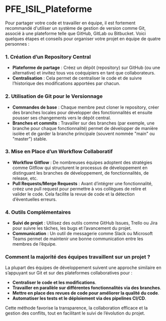 # PFE_ISIL_Plateforme

Pour partager votre code et travailler en équipe, il est fortement recommandé d'utiliser un système de gestion de version comme Git, associé à une plateforme telle que GitHub, GitLab ou Bitbucket. Voici quelques étapes et conseils pour organiser votre projet en équipe de quatre personnes :

### 1. Création d’un Repository Central
- **Plateforme de partage** : Créez un dépôt (repository) sur GitHub (ou une alternative) et invitez tous vos coéquipiers en tant que collaborateurs.
- **Centralisation** : Cela permet de centraliser le code et de suivre l’historique des modifications apportées par chacun.

### 2. Utilisation de Git pour le Versionnage
- **Commandes de base** : Chaque membre peut cloner le repository, créer des branches locales pour développer des fonctionnalités et ensuite pousser ses changements vers le dépôt central.
- **Branches et commits** : Travailler sur des branches (par exemple, une branche pour chaque fonctionnalité) permet de développer de manière isolée et de garder la branche principale (souvent nommée "main" ou "master") stable.

### 3. Mise en Place d’un Workflow Collaboratif
- **Workflow Gitflow** : De nombreuses équipes adoptent des stratégies comme Gitflow qui structurent le processus de développement en distinguant les branches de développement, de fonctionnalités, de release, etc.
- **Pull Requests/Merge Requests** : Avant d’intégrer une fonctionnalité, créez une pull request pour permettre à vos collègues de relire et valider le code. Cela facilite la revue de code et la détection d’éventuelles erreurs.

### 4. Outils Complémentaires
- **Suivi de projet** : Utilisez des outils comme GitHub Issues, Trello ou Jira pour suivre les tâches, les bugs et l’avancement du projet.
- **Communication** : Un outil de messagerie comme Slack ou Microsoft Teams permet de maintenir une bonne communication entre les membres de l’équipe.

### Comment la majorité des équipes travaillent sur un projet ?
La plupart des équipes de développement suivent une approche similaire en s’appuyant sur Git et sur des plateformes collaboratives pour :
- **Centraliser le code et les modifications**.
- **Travailler en parallèle sur différentes fonctionnalités via des branches**.
- **Mettre en place des revues de code pour améliorer la qualité du code**.
- **Automatiser les tests et le déploiement via des pipelines CI/CD**.

Cette méthode favorise la transparence, la collaboration efficace et la gestion des conflits, tout en facilitant le suivi de l’évolution du projet.
